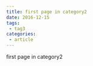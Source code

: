 ```yaml
---
title: first page in category2
date: 2016-12-15
tags:
 - tag3
categories: 
 - article
---
```


first page in category2